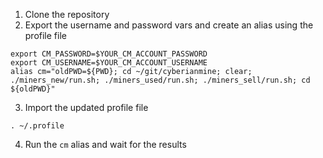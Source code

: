 1. Clone the repository
2. Export the username and password vars and create an alias using the profile file
```
export CM_PASSWORD=$YOUR_CM_ACCOUNT_PASSWORD
export CM_USERNAME=$YOUR_CM_ACCOUNT_USERNAME
alias cm="oldPWD=${PWD}; cd ~/git/cyberianmine; clear; ./miners_new/run.sh; ./miners_used/run.sh; ./miners_sell/run.sh; cd ${oldPWD}"
```

3. Import the updated profile file
```
. ~/.profile
```
4. Run the `cm` alias and wait for the results
